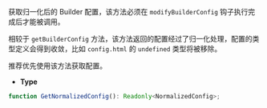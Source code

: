 获取归一化后的 Builder 配置，该方法必须在 `modifyBuilderConfig` 钩子执行完成后才能被调用。

相较于 `getBuilderConfig` 方法，该方法返回的配置经过了归一化处理，配置的类型定义会得到收敛，比如 `config.html` 的 `undefined` 类型将被移除。

推荐优先使用该方法获取配置。

- **Type**

```ts
function GetNormalizedConfig(): Readonly<NormalizedConfig>;
```
